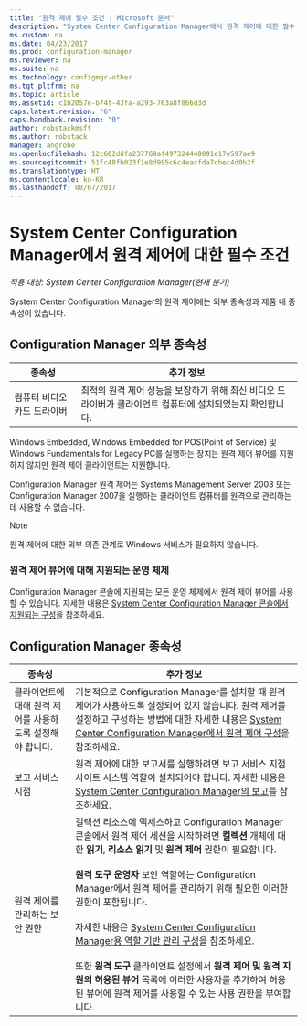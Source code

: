 ```yaml
---
title: "원격 제어 필수 조건 | Microsoft 문서"
description: "System Center Configuration Manager에서 원격 제어에 대한 필수 조건을 확인합니다."
ms.custom: na
ms.date: 04/23/2017
ms.prod: configuration-manager
ms.reviewer: na
ms.suite: na
ms.technology: configmgr-other
ms.tgt_pltfrm: na
ms.topic: article
ms.assetid: c1b2057e-b74f-43fa-a293-763a8f866d3d
caps.latest.revision: "6"
caps.handback.revision: "0"
author: robstackmsft
ms.author: robstack
manager: angrobe
ms.openlocfilehash: 12c602ddfa237768af497324440091e17e597ae9
ms.sourcegitcommit: 51fc48fb023f1e8d995c6c4eacfda7dbec4d0b2f
ms.translationtype: HT
ms.contentlocale: ko-KR
ms.lasthandoff: 08/07/2017
---
```

# <a name="prerequisites-for-remote-control-in-system-center-configuration-manager"></a>System Center Configuration Manager에서 원격 제어에 대한 필수 조건

*적용 대상: System Center Configuration Manager(현재 분기)*

System Center Configuration Manager의 원격 제어에는 외부 종속성과 제품 내 종속성이 있습니다.  

## <a name="dependencies-external-to-configuration-manager"></a>Configuration Manager 외부 종속성  

|종속성|추가 정보|  
|----------------|----------------------|  
|컴퓨터 비디오 카드 드라이버|최적의 원격 제어 성능을 보장하기 위해 최신 비디오 드라이버가 클라이언트 컴퓨터에 설치되었는지 확인합니다.|  

 Windows Embedded, Windows Embedded for POS(Point of Service) 및 Windows Fundamentals for Legacy PC를 실행하는 장치는 원격 제어 뷰어를 지원하지 않지만 원격 제어 클라이언트는 지원합니다.  

 Configuration Manager 원격 제어는 Systems Management Server 2003 또는 Configuration Manager 2007을 실행하는 클라이언트 컴퓨터를 원격으로 관리하는 데 사용할 수 없습니다.  

> [!NOTE]  
>  원격 제어에 대한 외부 의존 관계로 Windows 서비스가 필요하지 않습니다.  

### <a name="supported-operating-systems-for-the-remote-control-viewer"></a>원격 제어 뷰어에 대해 지원되는 운영 체제  
Configuration Manager 콘솔에 지원되는 모든 운영 체제에서 원격 제어 뷰어를 사용할 수 있습니다. 자세한 내용은 [System Center Configuration Manager 콘솔에서 지원되는 구성](../../../../core/plan-design/configs/supported-operating-systems-consoles.md)을 참조하세요.   

## <a name="configuration-manager-dependencies"></a>Configuration Manager 종속성  

|종속성|추가 정보|  
|----------------|----------------------|  
|클라이언트에 대해 원격 제어를 사용하도록 설정해야 합니다.|기본적으로 Configuration Manager를 설치할 때 원격 제어가 사용하도록 설정되어 있지 않습니다. 원격 제어를 설정하고 구성하는 방법에 대한 자세한 내용은 [System Center Configuration Manager에서 원격 제어 구성](../../../../core/clients/manage/remote-control/configuring-remote-control.md)을 참조하세요.|  
|보고 서비스 지점|원격 제어에 대한 보고서를 실행하려면 보고 서비스 지점 사이트 시스템 역할이 설치되어야 합니다. 자세한 내용은 [System Center Configuration Manager의 보고](../../../../core/servers/manage/reporting.md)를 참조하세요.|  
|원격 제어를 관리하는 보안 권한|컬렉션 리소스에 액세스하고 Configuration Manager 콘솔에서 원격 제어 세션을 시작하려면 **컬렉션** 개체에 대한 **읽기**, **리소스 읽기** 및 **원격 제어** 권한이 필요합니다.<br /><br /> **원격 도구 운영자** 보안 역할에는 Configuration Manager에서 원격 제어를 관리하기 위해 필요한 이러한 권한이 포함됩니다.<br /><br /> 자세한 내용은 [System Center Configuration Manager용 역할 기반 관리 구성](../../../../core/servers/deploy/configure/configure-role-based-administration.md)을 참조하세요.<br /><br /> 또한 **원격 도구** 클라이언트 설정에서 **원격 제어 및 원격 지원의 허용된 뷰어** 목록에 이러한 사용자를 추가하여 허용된 뷰어에 원격 제어를 사용할 수 있는 사용 권한을 부여합니다.
